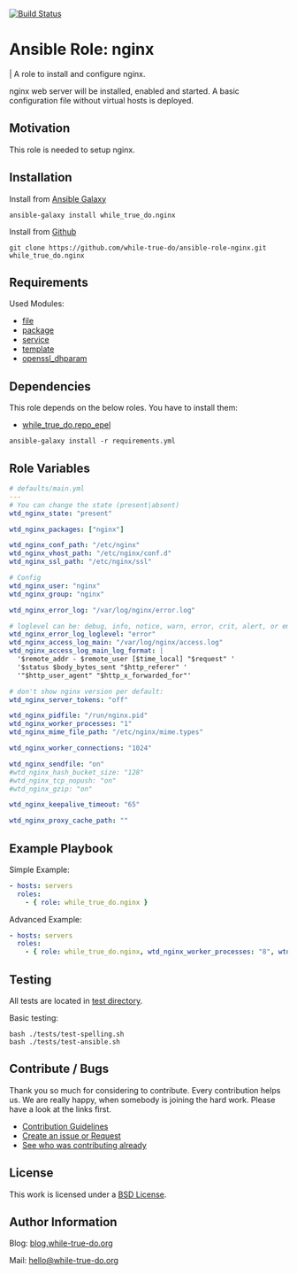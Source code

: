 [![Build Status](https://travis-ci.org/while-true-do/ansible-role-nginx.svg?branch=master)](https://travis-ci.org/while-true-do/ansible-role-nginx)

# Ansible Role: nginx
| A role to install and configure nginx.

nginx web server will be installed, enabled and started.
A basic configuration file without virtual hosts is deployed.

## Motivation

This role is needed to setup nginx.

## Installation

Install from [Ansible Galaxy](https://galaxy.ansible.com/while_true_do/nginx)

```
ansible-galaxy install while_true_do.nginx
```

Install from [Github](https://github.com/while-true-do/ansible-role-nginx)

```
git clone https://github.com/while-true-do/ansible-role-nginx.git while_true_do.nginx
```

## Requirements

Used Modules:

-   [file](http://docs.ansible.com/ansible/latest/file_module.html)
-   [package](http://docs.ansible.com/ansible/latest/package_module.html)
-   [service](http://docs.ansible.com/ansible/latest/service_module.html)
-   [template](http://docs.ansible.com/ansible/latest/template_module.html)
-   [openssl_dhparam](http://docs.ansible.com/ansible/latest/openssl_dhparam_module.html)

## Dependencies

This role depends on the below roles. You have to install them:

-   [while_true_do.repo_epel](https://github.com/while-true-do/ansible-role-repo-epel)

```
ansible-galaxy install -r requirements.yml
```

## Role Variables


```yaml
# defaults/main.yml
---
# You can change the state (present|absent)
wtd_nginx_state: "present"

wtd_nginx_packages: ["nginx"]

wtd_nginx_conf_path: "/etc/nginx"
wtd_nginx_vhost_path: "/etc/nginx/conf.d"
wtd_nginx_ssl_path: "/etc/nginx/ssl"

# Config
wtd_nginx_user: "nginx"
wtd_nginx_group: "nginx"

wtd_nginx_error_log: "/var/log/nginx/error.log"

# loglevel can be: debug, info, notice, warn, error, crit, alert, or emerg
wtd_nginx_error_log_loglevel: "error"
wtd_nginx_access_log_main: "/var/log/nginx/access.log"
wtd_nginx_access_log_main_log_format: |
  '$remote_addr - $remote_user [$time_local] "$request" '
  '$status $body_bytes_sent "$http_referer" '
  '"$http_user_agent" "$http_x_forwarded_for"'

# don't show nginx version per default:
wtd_nginx_server_tokens: "off"

wtd_nginx_pidfile: "/run/nginx.pid"
wtd_nginx_worker_processes: "1"
wtd_nginx_mime_file_path: "/etc/nginx/mime.types"

wtd_nginx_worker_connections: "1024"

wtd_nginx_sendfile: "on"
#wtd_nginx_hash_bucket_size: "128"
#wtd_nginx_tcp_nopush: "on"
#wtd_nginx_gzip: "on"

wtd_nginx_keepalive_timeout: "65"

wtd_nginx_proxy_cache_path: ""
```

## Example Playbook

Simple Example:

```yaml
- hosts: servers
  roles:
    - { role: while_true_do.nginx }
```

Advanced Example:

```yaml
- hosts: servers
  roles:
    - { role: while_true_do.nginx, wtd_nginx_worker_processes: "8", wtd_nginx_tcp_nopush: "on" }
```

## Testing

All tests are located in [test directory](./tests/).

Basic testing:

```
bash ./tests/test-spelling.sh
bash ./tests/test-ansible.sh
```

## Contribute / Bugs

Thank you so much for considering to contribute. Every contribution helps us.
We are really happy, when somebody is joining the hard work. Please have a look
at the links first.

-   [Contribution Guidelines](./docs/CONTRIBUTING.md)
-   [Create an issue or Request](https://github.com/while-true-do/ansible-role-nginx/issues)
-   [See who was contributing already](https://github.com/while-true-do/ansible-role-nginx/graphs/contributors)

## License

This work is licensed under a [BSD License](https://opensource.org/licenses/BSD-3-Clause).

## Author Information

Blog: [blog.while-true-do.org](https://blog.while-true-do.org)

Mail: [hello@while-true-do.org](mailto:hello@while-true-do.org)
